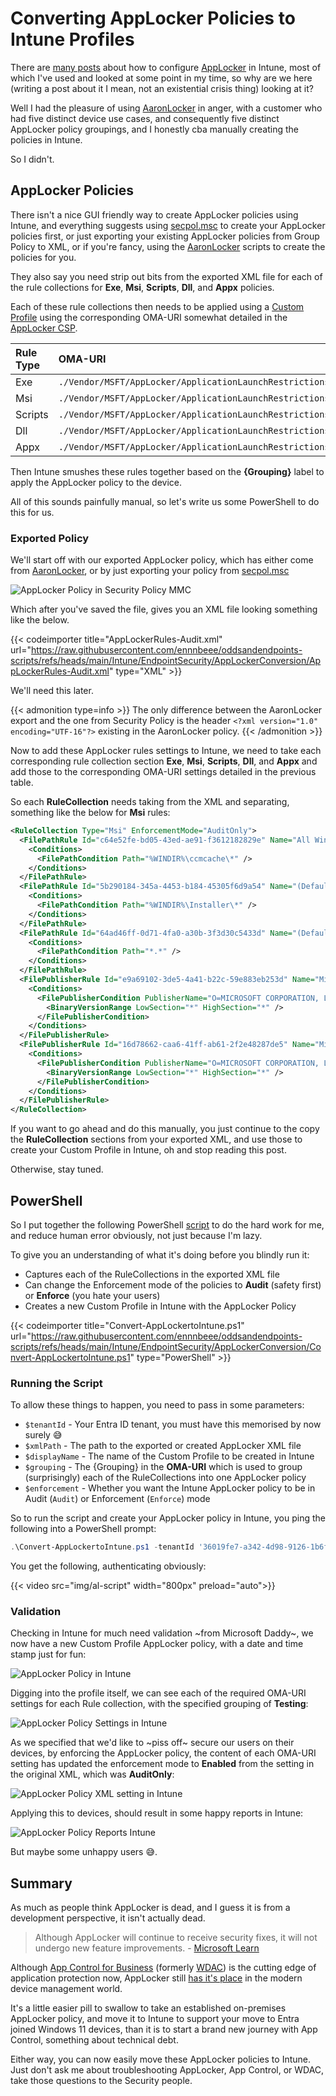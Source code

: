 # Converting AppLocker Policies to Intune Profiles


There are [many posts](https://www.google.com/search?q=applocker+in+intune) about how to configure [AppLocker](https://learn.microsoft.com/en-us/windows/security/application-security/application-control/app-control-for-business/applocker/applocker-overview) in Intune, most of which I've used and looked at some point in my time, so why are we here (writing a post about it I mean, not an existential crisis thing) looking at it?

Well I had the pleasure of using [AaronLocker](https://github.com/microsoft/AaronLocker) in anger, with a customer who had five distinct device use cases, and consequently five distinct AppLocker policy groupings, and I honestly cba manually creating the policies in Intune.

So I didn't.

## AppLocker Policies

There isn't a nice GUI friendly way to create AppLocker policies using Intune, and everything suggests using [secpol.msc](https://learn.microsoft.com/en-us/previous-versions/windows/it-pro/windows-10/security/threat-protection/security-policy-settings/how-to-configure-security-policy-settings) to create your AppLocker policies first, or just exporting your existing AppLocker policies from Group Policy to XML, or if you're fancy, using the [AaronLocker](https://github.com/microsoft/AaronLocker) scripts to create the policies for you.

They also say you need strip out bits from the exported XML file for each of the rule collections for **Exe**, **Msi**, **Scripts**, **Dll**, and **Appx** policies.

Each of these rule collections then needs to be applied using a [Custom Profile](https://learn.microsoft.com/en-us/mem/intune/configuration/custom-settings-configure) using the corresponding OMA-URI somewhat detailed in the [AppLocker CSP](https://learn.microsoft.com/en-us/windows/client-management/mdm/applocker-csp).

| Rule Type | OMA-URI | Value |
| :- | :- | :- |
| Exe | `./Vendor/MSFT/AppLocker/ApplicationLaunchRestrictions/{Grouping}/EXE/Policy` | String |
| Msi | `./Vendor/MSFT/AppLocker/ApplicationLaunchRestrictions/{Grouping}/MSI/Policy` | String |
| Scripts | `./Vendor/MSFT/AppLocker/ApplicationLaunchRestrictions/{Grouping}/Script/Policy` | String |
| Dll | `./Vendor/MSFT/AppLocker/ApplicationLaunchRestrictions/{Grouping}/DLL/Policy` | String |
| Appx | `./Vendor/MSFT/AppLocker/ApplicationLaunchRestrictions/{Grouping}/StoreApps/Policy` | String |

Then Intune smushes these rules together based on the **{Grouping}** label to apply the AppLocker policy to the device.

All of this sounds painfully manual, so let's write us some PowerShell to do this for us.

### Exported Policy

We'll start off with our exported AppLocker policy, which has either come from [AaronLocker](https://github.com/microsoft/AaronLocker), or by just exporting your policy from [secpol.msc](https://learn.microsoft.com/en-us/previous-versions/windows/it-pro/windows-10/security/threat-protection/security-policy-settings/how-to-configure-security-policy-settings)

![AppLocker Policy in Security Policy MMC](img/al-export.png "Exporting an AppLocker Policy in Security Policy MMC.")

Which after you've saved the file, gives you an XML file looking something like the below.

{{< codeimporter title="AppLockerRules-Audit.xml" url="https://raw.githubusercontent.com/ennnbeee/oddsandendpoints-scripts/refs/heads/main/Intune/EndpointSecurity/AppLockerConversion/AppLockerRules-Audit.xml" type="XML" >}}

We'll need this later.

{{< admonition type=info >}}
The only difference between the AaronLocker export and the one from Security Policy is the header `<?xml version="1.0" encoding="UTF-16"?>` existing in the AaronLocker policy.
{{< /admonition >}}

Now to add these AppLocker rules settings to Intune, we need to take each corresponding rule collection section **Exe**, **Msi**, **Scripts**, **Dll**, and **Appx** and add those to the corresponding OMA-URI settings detailed in the previous table.

So each **RuleCollection** needs taking from the XML and separating, something like the below for **Msi** rules:

```XML
<RuleCollection Type="Msi" EnforcementMode="AuditOnly">
  <FilePathRule Id="c64e52fe-bd05-43ed-ae91-f3612182829e" Name="All Windows Installer files under %windir%\ccmcache" Description="Allows everyone to run installer files in the SCCM cache." UserOrGroupSid="S-1-1-0" Action="Allow">
    <Conditions>
      <FilePathCondition Path="%WINDIR%\ccmcache\*" />
    </Conditions>
  </FilePathRule>
  <FilePathRule Id="5b290184-345a-4453-b184-45305f6d9a54" Name="(Default Rule) All Windows Installer files in %systemdrive%\Windows\Installer" Description="Allows members of the Everyone group to run all Windows Installer files located in %systemdrive%\Windows\Installer." UserOrGroupSid="S-1-1-0" Action="Allow">
    <Conditions>
      <FilePathCondition Path="%WINDIR%\Installer\*" />
    </Conditions>
  </FilePathRule>
  <FilePathRule Id="64ad46ff-0d71-4fa0-a30b-3f3d30c5433d" Name="(Default Rule) All Windows Installer files" Description="Allows members of the local Administrators group to run all Windows Installer files." UserOrGroupSid="S-1-5-32-544" Action="Allow">
    <Conditions>
      <FilePathCondition Path="*.*" />
    </Conditions>
  </FilePathRule>
  <FilePublisherRule Id="e9a69102-3de5-4a41-b22c-59e883eb253d" Name="Microsoft Teams: Signer/product rule for O=MICROSOFT CORPORATION, L=REDMOND, S=WASHINGTON, C=US/MICROSOFT TEAMS" Description="Information acquired from TrustedSigners.ps1" UserOrGroupSid="S-1-1-0" Action="Allow">
    <Conditions>
      <FilePublisherCondition PublisherName="O=MICROSOFT CORPORATION, L=REDMOND, S=WASHINGTON, C=US" ProductName="MICROSOFT TEAMS" BinaryName="*">
        <BinaryVersionRange LowSection="*" HighSection="*" />
      </FilePublisherCondition>
    </Conditions>
  </FilePublisherRule>
  <FilePublisherRule Id="16d78662-caa6-41ff-ab61-2f2e48287de5" Name="Microsoft-signed MSI files: Signer rule for O=MICROSOFT CORPORATION, L=REDMOND, S=WASHINGTON, C=US" Description="Information acquired from TrustedSigners.ps1" UserOrGroupSid="S-1-1-0" Action="Allow">
    <Conditions>
      <FilePublisherCondition PublisherName="O=MICROSOFT CORPORATION, L=REDMOND, S=WASHINGTON, C=US" ProductName="*" BinaryName="*">
        <BinaryVersionRange LowSection="*" HighSection="*" />
      </FilePublisherCondition>
    </Conditions>
  </FilePublisherRule>
</RuleCollection>
```

If you want to go ahead and do this manually, you just continue to the copy the **RuleCollection** sections from your exported XML, and use those to create your Custom Profile in Intune, oh and stop reading this post.

Otherwise, stay tuned.

## PowerShell

So I put together the following PowerShell [script](https://github.com/ennnbeee/oddsandendpoints-scripts/blob/main/Intune/EndpointSecurity/AppLockerConversion/Convert-AppLockertoIntune.ps1) to do the hard work for me, and reduce human error obviously, not just because I'm lazy.

To give you an understanding of what it's doing before you blindly run it:

- Captures each of the RuleCollections in the exported XML file
- Can change the Enforcement mode of the policies to **Audit** (safety first) or **Enforce** (you hate your users)
- Creates a new Custom Profile in Intune with the AppLocker Policy

{{< codeimporter title="Convert-AppLockertoIntune.ps1" url="https://raw.githubusercontent.com/ennnbeee/oddsandendpoints-scripts/refs/heads/main/Intune/EndpointSecurity/AppLockerConversion/Convert-AppLockertoIntune.ps1" type="PowerShell" >}}

### Running the Script

To allow these things to happen, you need to pass in some parameters:

- `$tenantId` - Your Entra ID tenant, you must have this memorised by now surely 😅
- `$xmlPath` - The path to the exported or created AppLocker XML file
- `$displayName` - The name of the Custom Profile to be created in Intune
- `$grouping` - The {Grouping} in the **OMA-URI** which is used to group (surprisingly) each of the RuleCollections into one AppLocker policy
- `$enforcement` - Whether you want the Intune AppLocker policy to be in Audit (`Audit`) or Enforcement (`Enforce`) mode

So to run the script and create your AppLocker policy in Intune, you ping the following into a PowerShell prompt:

```PowerShell
.\Convert-AppLockertoIntune.ps1 -tenantId '36019fe7-a342-4d98-9126-1b6f94904ac7' -xmlPath 'C:\Source\github\mve-scripts\Intune\EndpointSecurity\AppLockerConversion\AppLockerRules-Audit.xml' -displayName 'WIN_COPE_AppLocker_Test' -grouping 'Testing' -enforcement Enforce
```

You get the following, authenticating obviously:

{{< video src="img/al-script" width="800px" preload="auto">}}

### Validation

Checking in Intune for much need validation ~from Microsoft Daddy~, we now have a new Custom Profile AppLocker policy, with a date and time stamp just for fun:

![AppLocker Policy in Intune](img/al-custom.png "Imported AppLocker Policy in Microsoft Intune.")

Digging into the profile itself, we can see each of the required OMA-URI settings for each Rule collection, with the specified grouping of **Testing**:

![AppLocker Policy Settings in Intune](img/al-omauri.png "Imported AppLocker Policy OMA-URI setting in Microsoft Intune.")

As we specified that we'd like to ~piss off~ secure our users on their devices, by enforcing the AppLocker policy, the content of each OMA-URI setting has updated the enforcement mode to **Enabled** from the setting in the original XML, which was **AuditOnly**:

![AppLocker Policy XML setting in Intune](img/al-xml.png "Imported AppLocker Policy RuleCollection setting in Microsoft Intune.")

Applying this to devices, should result in some happy reports in Intune:

![AppLocker Policy Reports Intune](img/al-report.png "Imported AppLocker Policy assignment report in Microsoft Intune.")

But maybe some unhappy users 😅.

## Summary

As much as people think AppLocker is dead, and I guess it is from a development perspective, it isn't actually dead.

> Although AppLocker will continue to receive security fixes, it will not undergo new feature improvements. - [Microsoft Learn](https://learn.microsoft.com/en-us/windows/security/application-security/application-control/app-control-for-business/appcontrol-and-applocker-overview#choose-when-to-use-app-control-or-applocker)

Although [App Control for Business](https://learn.microsoft.com/en-us/mem/intune/protect/endpoint-security-app-control-policy) (formerly [WDAC](https://learn.microsoft.com/en-us/hololens/windows-defender-application-control-wdac)) is the cutting edge of application protection now, AppLocker still [has it's place](https://learn.microsoft.com/en-us/windows/security/application-security/application-control/app-control-for-business/applocker/applocker-overview#when-to-use-applocker) in the modern device management world.

It's a little easier pill to swallow to take an established on-premises AppLocker policy, and move it to Intune to support your move to Entra joined Windows 11 devices, than it is to start a brand new journey with App Control, something about technical debt.

Either way, you can now easily move these AppLocker policies to Intune. Just don't ask me about troubleshooting AppLocker, App Control, or WDAC, take those questions to the Security people.

